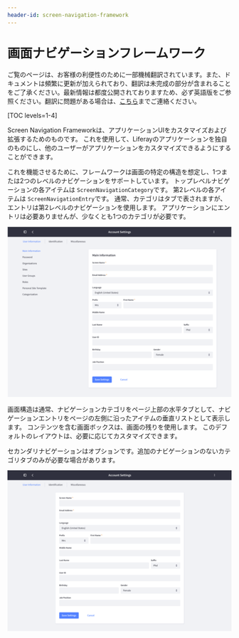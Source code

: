 ```yaml
---
header-id: screen-navigation-framework
---
```


# 画面ナビゲーションフレームワーク

<p class="alert alert-info"><span class="wysiwyg-color-blue120">ご覧のページは、お客様の利便性のために一部機械翻訳されています。また、ドキュメントは頻繁に更新が加えられており、翻訳は未完成の部分が含まれることをご了承ください。最新情報は都度公開されておりますため、必ず英語版をご参照ください。翻訳に問題がある場合は、<a href="mailto:support-content-jp@liferay.com">こちら</a>までご連絡ください。</span></p>

[TOC levels=1-4]

Screen Navigation Frameworkは、アプリケーションUIをカスタマイズおよび拡張するためのものです。 これを使用して、Liferayのアプリケーションを独自のものにし、他のユーザーがアプリケーションをカスタマイズできるようにすることができます。

これを機能させるために、フレームワークは画面の特定の構造を想定し、1つまたは2つのレベルのナビゲーションをサポートしています。 トップレベルナビゲーションの各アイテムは `ScreenNavigationCategory`です。 第2レベルの各アイテムは `ScreenNavigationEntry`です。 通常、カテゴリはタブで表されますが、エントリは第2レベルのナビゲーションを使用します。 アプリケーションにエントリは必要ありませんが、少なくとも1つのカテゴリが必要です。

![図1：画面ナビゲーションを使用する典型的なアプリケーションには、3つのカテゴリと多数のエントリがあります。](../../../images/screen-nav-sample-screen-1.png)

画面構造は通常、ナビゲーションカテゴリをページ上部の水平タブとして、ナビゲーションエントリをページの左側に沿ったアイテムの垂直リストとして表示します。 コンテンツを含む画面ボックスは、画面の残りを使用します。 このデフォルトのレイアウトは、必要に応じてカスタマイズできます。

セカンダリナビゲーションはオプションです。追加のナビゲーションのないカテゴリタブのみが必要な場合があります。

![図2：セカンダリナビゲーションはオプションです。タブのみを選択することもできます。](../../../images/screen-nav-one-level.png)
